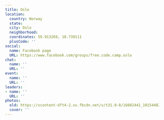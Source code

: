 ```yaml
---
title: Oslo
location:
  country: Norway
  state: 
  city: Oslo
  neighborhood: 
  coordinates: 59.913269, 10.739111
  plusCode: ''
social:
  name: Facebook page
  URL: https://www.facebook.com/groups/free.code.camp.oslo
chat:
  name: ''
  URL: ''
event:
  name: ''
  URL: ''
leaders:
- name: ''
  URL: ''
photos:
  old: https://scontent-dft4-2.xx.fbcdn.net/v/t31.0-8/16602441_10154482699397568_3961698548465814317_o.jpg?oh=e15013b79809de6146b58097e5ae94b3&oe=5958E8B7
  cover: ''
---
```

